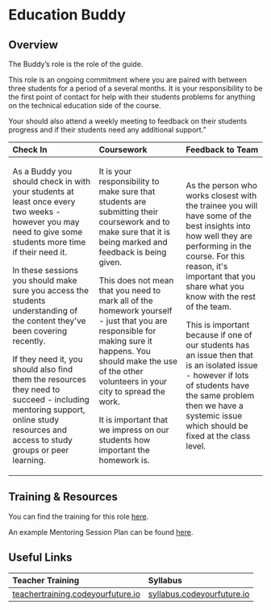 # Education Buddy

## Overview

The Buddy’s role is the role of the guide.

This role is an ongoing commitment where you are paired with between three students for a period of a several months. It is your responsibility to be the first point of contact for help with their students problems for anything on the technical education side of the course.

Your should also attend a weekly meeting to feedback on their students progress and if their students need any additional support.”

<table>
  <thead>
    <tr>
      <th style="text-align:left">Check In</th>
      <th style="text-align:left">Coursework</th>
      <th style="text-align:left">Feedback to Team</th>
    </tr>
  </thead>
  <tbody>
    <tr>
      <td style="text-align:left">
        <p>As a Buddy you should check in with your students at least once every
          two weeks - however you may need to give some students more time if their
          need it.</p>
        <p></p>
        <p>In these sessions you should make sure you access the students understanding
          of the content they&apos;ve been covering recently.</p>
        <p></p>
        <p>If they need it, you should also find them the resources they need to
          succeed - including mentoring support, online study resources and access
          to study groups or peer learning.</p>
      </td>
      <td style="text-align:left">
        <p>It is your responsibility to make sure that students are submitting their
          coursework and to make sure that it is being marked and feedback is being
          given.</p>
        <p></p>
        <p>This does not mean that you need to mark all of the homework yourself
          - just that you are responsible for making sure it happens. You should
          make the use of the other volunteers in your city to spread the work.</p>
        <p></p>
        <p>It is important that we impress on our students how important the homework
          is.</p>
      </td>
      <td style="text-align:left">
        <p>As the person who works closest with the trainee you will have some of
          the best insights into how well they are performing in the course. For
          this reason, it&apos;s important that you share what you know with the
          rest of the team.</p>
        <p></p>
        <p>This is important because if one of our students has an issue then that
          is an isolated issue - however if lots of students have the same problem
          then we have a systemic issue which should be fixed at the class level.</p>
      </td>
    </tr>
  </tbody>
</table>

## Training & Resources

You can find the training for this role [here](https://teachertraining.codeyourfuture.io/roles/education-buddy/education-buddy-training).

An example Mentoring Session Plan can be found [here](https://teachertraining.codeyourfuture.io/roles/education-buddy/mentoring-session-plan).

## Useful Links

| Teacher Training                                                                | Syllabus                                                          |
| :------------------------------------------------------------------------------ | :---------------------------------------------------------------- |
| [teachertraining.codeyourfuture.io](https://teachertraining.codeyourfuture.io/) | [syllabus.codeyourfuture.io](https://syllabus.codeyourfuture.io/) |
